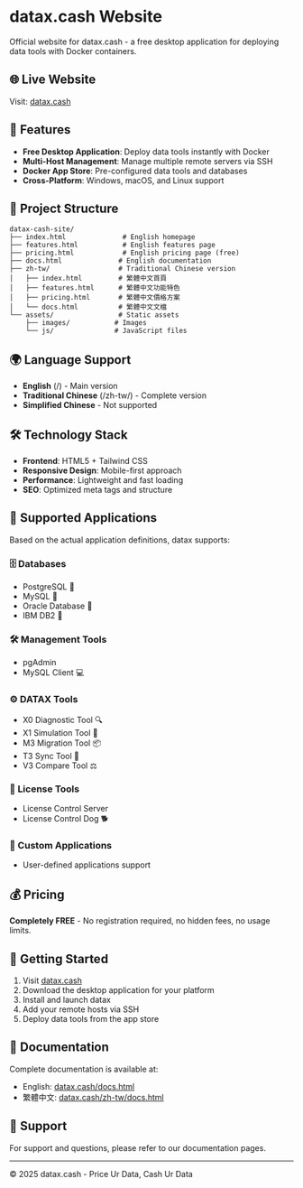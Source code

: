 # datax.cash Website

Official website for datax.cash - a free desktop application for deploying data tools with Docker containers.

## 🌐 Live Website

Visit: [datax.cash](https://datax.cash)

## 🚀 Features

- **Free Desktop Application**: Deploy data tools instantly with Docker
- **Multi-Host Management**: Manage multiple remote servers via SSH
- **Docker App Store**: Pre-configured data tools and databases
- **Cross-Platform**: Windows, macOS, and Linux support

## 📁 Project Structure

```
datax-cash-site/
├── index.html              # English homepage
├── features.html           # English features page
├── pricing.html            # English pricing page (free)
├── docs.html              # English documentation
├── zh-tw/                 # Traditional Chinese version
│   ├── index.html         # 繁體中文首頁
│   ├── features.html      # 繁體中文功能特色
│   ├── pricing.html       # 繁體中文價格方案
│   └── docs.html          # 繁體中文文檔
└── assets/                # Static assets
    ├── images/           # Images
    └── js/               # JavaScript files
```

## 🌍 Language Support

- **English** (/) - Main version
- **Traditional Chinese** (/zh-tw/) - Complete version
- **Simplified Chinese** - Not supported

## 🛠️ Technology Stack

- **Frontend**: HTML5 + Tailwind CSS
- **Responsive Design**: Mobile-first approach
- **Performance**: Lightweight and fast loading
- **SEO**: Optimized meta tags and structure

## 📱 Supported Applications

Based on the actual application definitions, datax supports:

### 🗄️ Databases
- PostgreSQL 🐘
- MySQL 🐬  
- Oracle Database 🔶
- IBM DB2 🔷

### 🛠️ Management Tools
- pgAdmin
- MySQL Client 💻

### ⚙️ DATAX Tools
- X0 Diagnostic Tool 🔍
- X1 Simulation Tool 🎯
- M3 Migration Tool 📦
- T3 Sync Tool 🔄
- V3 Compare Tool ⚖️

### 🔐 License Tools
- License Control Server
- License Control Dog 🐕

### 🎨 Custom Applications
- User-defined applications support

## 💰 Pricing

**Completely FREE** - No registration required, no hidden fees, no usage limits.

## 🚀 Getting Started

1. Visit [datax.cash](https://datax.cash)
2. Download the desktop application for your platform
3. Install and launch datax
4. Add your remote hosts via SSH
5. Deploy data tools from the app store

## 📖 Documentation

Complete documentation is available at:
- English: [datax.cash/docs.html](https://datax.cash/docs.html)
- 繁體中文: [datax.cash/zh-tw/docs.html](https://datax.cash/zh-tw/docs.html)

## 🤝 Support

For support and questions, please refer to our documentation pages.

---

© 2025 datax.cash - Price Ur Data, Cash Ur Data